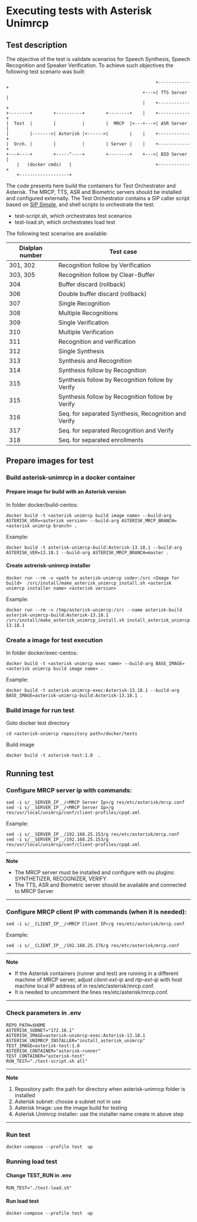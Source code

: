 

# Executing tests with Asterisk Unimrcp

## Test description

The objective of the test is validate scenarios for Speech Synthesis, Speech Recognition and Speaker Verification. To achieve such objectives the following test scenario was built:
```
                                                         +------------+
                                                    +--->| TTS Server |
                                                    |    +------------+
+--------+        +----------+        +--------+    |    +------------+
|  Test  |        |          |        |  MRCP  |<---+--->| ASR Server |
|        |------->| Asterisk |<------>|        |    |    +------------+
|  Orch. |        |          |        | Server |    |    +------------+
+---+----+        +-----^----+        +--------+    +--->| BIO Server |
    |   (docker cmds)   |                                +------------+
    +-------------------+
```
The code presents here build the containers for Test Orchestrator and Asterisk. The MRCP, TTS, ASR and Biometric servers should be installed and configured externally.
The Test Orchestrator contains a SIP caller script based on [SIP Simple](https://sipsimpleclient.org/), and shell scripts to orchestrate the test: 
- test-script.sh, which orchestrates test scenarios
- test-load.sh, which orchestrates load test

The following test scenarios are available:

 Dialplan number     | Test case
|--------------------|--------------------
|301, 302            | Recognition follow by Verification
|303, 305            | Recognition follow by Clear-Buffer
|304                 | Buffer discard (rollback)
|306                 | Double buffer discard (rollback)
|307                 | Single Recognition
|308                 | Multiple Recognitions
|309                 | Single Verification
|310                 | Multiple Verification
|311                 | Recognition and verification
|312                 | Single Synthesis
|313                 | Synthesis and Recognition
|314                 | Synthesis follow by Recognition
|315                 | Synthesis follow by Recognition follow by Verify
|315                 | Synthesis follow by Recognition follow by Verify
|316                 | Seq. for separated Synthesis, Recognition and Verify
|317                 | Seq. for separated Recognition and Verify
|318                 | Seq. for separated enrollments

## Prepare images for test

### Build asterisk-unimrcp in a docker container

#### Prepare image for build with an Asterisk version
In folder docker/build-centos:
```
docker build -t <asterisk unimrcp build image name> --build-arg ASTERISK_VER=<asterisk version> --build-arg ASTERISK_MRCP_BRANCH=<asterisk unimrcp branch> .
```
Example:
```
docker build -t asterisk-unimrcp-build:Asterisk-13.18.1 --build-arg ASTERISK_VER=13.18.1 --build-arg ASTERISK_MRCP_BRANCH=master .
```
#### Create astrerisk-unimrcp installer
```
docker run --rm -v <path to asterisk-unimrcp code>:/src <Image for build>  /src/install/make_asterisk_unimrcp_install.sh <asterisk unimrcp installer name> <asterisk version>
```
Example:
```
docker run --rm -v /tmp/asterisk-unimrcp:/src --name asterisk-build asterisk-unimrcp-build:Asterisk-13.18.1 /src/install/make_asterisk_unimrcp_install.sh install_asterisk_unimrcp 13.18.1
```
### Create a image for test execution
In folder docker/exec-centos:
```
docker build -t <asterisk unimrcp exec name> --build-arg BASE_IMAGE=<asterisk unimrcp build image name> .
```
Example:
```
docker build -t asterisk-unimrcp-exec:Asterisk-13.18.1 --build-arg BASE_IMAGE=asterisk-unimrcp-build:Asterisk-13.18.1 .
```
### Build image for run test

 Goto docker test directory

```
cd <asterisk-unimrcp repository path>/docker/tests
```
Build image
```
docker build -t asterisk-test:1.0  .
```
## Running test

### Configure MRCP server ip with commands:
```
sed -i s/__SERVER_IP__/<MRCP Server Ip>/g res/etc/asterisk/mrcp.conf
sed -i s/__SERVER_IP__/<MRCP Server Ip>/g res/usr/local/unimrcp/conf/client-profiles/cpqd.xml
```
Example:
```
sed -i s/__SERVER_IP__/192.168.25.153/g res/etc/asterisk/mrcp.conf
sed -i s/__SERVER_IP__/192.168.25.153/g res/usr/local/unimrcp/conf/client-profiles/cpqd.xml
```
---

**Note**
- The MRCP server must be installed and configure with ou plugins: SYNTHETIZER, RECOGNIZER, VERIFY
- The TTS, ASR and Biometric server should be available and connected to MRCP Server
---

### Configure MRCP client IP with commands (when it is needed):
```
sed -i s/__CLIENT_IP__/<MRCP Client IP>/g res/etc/asterisk/mrcp.conf
```
Example:
```
sed -i s/__CLIENT_IP__/192.168.25.176/g res/etc/asterisk/mrcp.conf
```
---
**Note**
- If the Asterisk containers (runner and test) are running in a different machine of MRCP server,
adjust *client-ext-ip* and *rtp-ext-ip* with host machine local IP address of in res/etc/asterisk/mrcp.conf.
- It is needed to uncomment the lines res/etc/asterisk/mrcp.conf.
---

### Check parameters in .env
```
REPO_PATH=$HOME
ASTERISK_SUBNET="172.16.1"
ASTERISK_IMAGE=asterisk-unimrcp-exec:Asterisk-13.18.1
ASTERISK_UNIMRCP_INSTALLER="install_asterisk_unimrcp"
TEST_IMAGE=asterisk-test:1.0
ASTERISK_CONTAINER="asterisk-runner"
TEST_CONTAINER="asterisk-test"
RUN_TEST="./test-script.sh all"
```
---
**Note**
1. Repository path: the path for directory when asterisk-unimrcp folder is installed
2. Asterisk subnet: choose a subnet not in use
3. Asterisk Image: use the image build for testing
4. Asterisk Unimrcp installer: use the installer name create in above step
---
### Run test
```
docker-compose --profile test  up
```
### Running load test

#### Change TEST_RUN in .env
```
RUN_TEST="./test-load.sh"
```
#### Run load test
```
docker-compose --profile test  up
```
